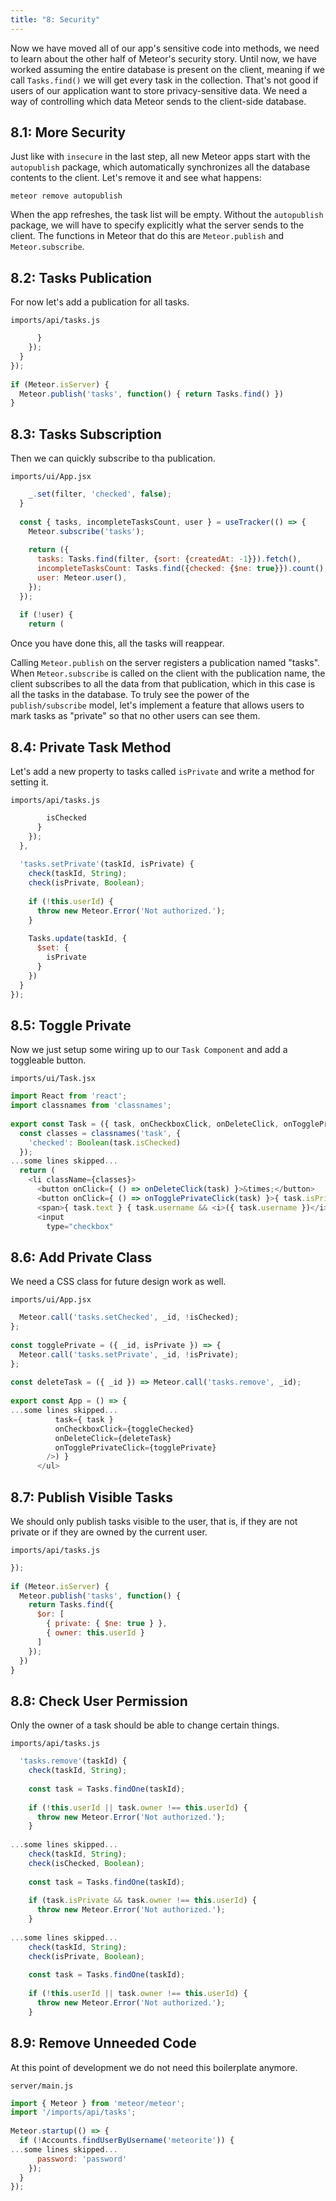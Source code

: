 ```yaml
---
title: "8: Security"
---
```


Now we have moved all of our app's sensitive code into methods, we need to learn about the other half of Meteor's security story. Until now, we have worked assuming the entire database is present on the client, meaning if we call `Tasks.find()` we will get every task in the collection. That's not good if users of our application want to store privacy-sensitive data. We need a way of controlling which data Meteor sends to the client-side database.

## 8.1: More Security

Just like with `insecure` in the last step, all new Meteor apps start with the `autopublish` package, which automatically synchronizes all the database contents to the client. Let's remove it and see what happens:

```
meteor remove autopublish
```

When the app refreshes, the task list will be empty. Without the `autopublish` package, we will have to specify explicitly what the server sends to the client. The functions in Meteor that do this are `Meteor.publish` and `Meteor.subscribe`.

## 8.2: Tasks Publication

For now let's add a publication for all tasks.

`imports/api/tasks.js`
```js
      }
    });
  }
});
 
if (Meteor.isServer) {
  Meteor.publish('tasks', function() { return Tasks.find() })
}
```

## 8.3: Tasks Subscription

Then we can quickly subscribe to tha publication.

`imports/ui/App.jsx`
```js
    _.set(filter, 'checked', false);
  }
 
  const { tasks, incompleteTasksCount, user } = useTracker(() => {
    Meteor.subscribe('tasks');
 
    return ({
      tasks: Tasks.find(filter, {sort: {createdAt: -1}}).fetch(),
      incompleteTasksCount: Tasks.find({checked: {$ne: true}}).count(),
      user: Meteor.user(),
    });
  });
 
  if (!user) {
    return (
```

Once you have done this, all the tasks will reappear.

Calling `Meteor.publish` on the server registers a publication named "tasks". When `Meteor.subscribe` is called on the client with the publication name, the client subscribes to all the data from that publication, which in this case is all the tasks in the database. To truly see the power of the `publish/subscribe` model, let's implement a feature that allows users to mark tasks as "private" so that no other users can see them.

## 8.4: Private Task Method

Let's add a new property to tasks called `isPrivate` and write a method for setting it.

`imports/api/tasks.js`
```js
        isChecked
      }
    });
  },
 
  'tasks.setPrivate'(taskId, isPrivate) {
    check(taskId, String);
    check(isPrivate, Boolean);
 
    if (!this.userId) {
      throw new Meteor.Error('Not authorized.');
    }
 
    Tasks.update(taskId, {
      $set: {
        isPrivate
      }
    })
  }
});
```

## 8.5: Toggle Private

Now we just setup some wiring up to our `Task Component` and add a toggleable button.

`imports/ui/Task.jsx`
```js
import React from 'react';
import classnames from 'classnames';
 
export const Task = ({ task, onCheckboxClick, onDeleteClick, onTogglePrivateClick }) => {
  const classes = classnames('task', {
    'checked': Boolean(task.isChecked)
  });
...some lines skipped...
  return (
    <li className={classes}>
      <button onClick={ () => onDeleteClick(task) }>&times;</button>
      <button onClick={ () => onTogglePrivateClick(task) }>{ task.isPrivate ? 'Private' : 'Public' }</button>
      <span>{ task.text } { task.username && <i>({ task.username })</i> }</span>
      <input
        type="checkbox"
```

## 8.6: Add Private Class

We need a CSS class for future design work as well.

`imports/ui/App.jsx`
```js
  Meteor.call('tasks.setChecked', _id, !isChecked);
};
 
const togglePrivate = ({ _id, isPrivate }) => {
  Meteor.call('tasks.setPrivate', _id, !isPrivate);
};
 
const deleteTask = ({ _id }) => Meteor.call('tasks.remove', _id);
 
export const App = () => {
...some lines skipped...
          task={ task }
          onCheckboxClick={toggleChecked}
          onDeleteClick={deleteTask}
          onTogglePrivateClick={togglePrivate}
        />) }
      </ul>
```

## 8.7: Publish Visible Tasks

We should only publish tasks visible to the user, that is, if they are not private or if they are owned by the current user.

`imports/api/tasks.js`
```js
});
 
if (Meteor.isServer) {
  Meteor.publish('tasks', function() {
    return Tasks.find({
      $or: [
        { private: { $ne: true } },
        { owner: this.userId }
      ]
    });
  })
}
```

## 8.8: Check User Permission

Only the owner of a task should be able to change certain things.

`imports/api/tasks.js`
```js
  'tasks.remove'(taskId) {
    check(taskId, String);
 
    const task = Tasks.findOne(taskId);
 
    if (!this.userId || task.owner !== this.userId) {
      throw new Meteor.Error('Not authorized.');
    }
 
...some lines skipped...
    check(taskId, String);
    check(isChecked, Boolean);
 
    const task = Tasks.findOne(taskId);
 
    if (task.isPrivate && task.owner !== this.userId) {
      throw new Meteor.Error('Not authorized.');
    }
 
...some lines skipped...
    check(taskId, String);
    check(isPrivate, Boolean);
 
    const task = Tasks.findOne(taskId);
 
    if (!this.userId || task.owner !== this.userId) {
      throw new Meteor.Error('Not authorized.');
    }
```

## 8.9: Remove Unneeded Code

At this point of development we do not need this boilerplate anymore.

`server/main.js`
```js
import { Meteor } from 'meteor/meteor';
import '/imports/api/tasks';
 
Meteor.startup(() => {
  if (!Accounts.findUserByUsername('meteorite')) {
...some lines skipped...
      password: 'password'
    });
  }
});
```
